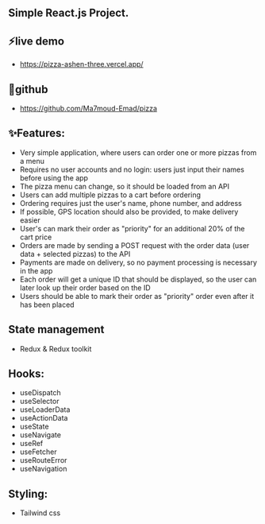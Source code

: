 ## Simple React.js Project.

## ⚡live demo
 - https://pizza-ashen-three.vercel.app/
## 🔗github
 - https://github.com/Ma7moud-Emad/pizza

## ✨Features:
- Very simple application, where users can order one or more pizzas from a menu 
- Requires no user accounts and no login: users just input their names before using the app 
- The pizza menu can change, so it should be loaded from an API 
- Users can add multiple pizzas to a cart before ordering 
- Ordering requires just the user's name, phone number, and address 
- If possible, GPS location should also be provided, to make delivery easier 
- User's can mark their order as "priority" for an additional 20% of the cart price 
- Orders are made by sending a POST request with the order data (user data + selected pizzas) to the API 
- Payments are made on delivery, so no payment processing is necessary in the app 
- Each order will get a unique ID that should be displayed, so the user can later look up their order based on the ID 
- Users should be able to mark their order as "priority" order even after it has been placed

## State management
- Redux & Redux toolkit

## Hooks:
 - useDispatch
 - useSelector
 - useLoaderData
 - useActionData
 - useState
 - useNavigate
 - useRef
 - useFetcher
 - useRouteError
 - useNavigation

## Styling:
 - Tailwind css